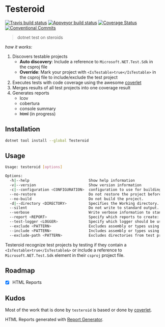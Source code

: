 # Testeroid

[![Travis build status](https://travis-ci.org/saintedlama/testeroid.svg?branch=master)](https://travis-ci.org/saintedlama/testeroid)
[![Appveyor build status](https://ci.appveyor.com/api/projects/status/oijtj75bopgxgudn?svg=true)](https://ci.appveyor.com/project/saintedlama/testeroid)
[![Coverage Status](https://coveralls.io/repos/saintedlama/testeroid/badge.svg?branch=)](https://coveralls.io/r/saintedlama/testeroid?branch=master)
[![Conventional Commits](https://img.shields.io/badge/Conventional%20Commits-1.0.0-yellow.svg)](https://conventionalcommits.org)

> dotnet test on steroids

_how it works:_

1. Discovers testable projects
    * **Auto discovery**: Include a reference to `Microsoft.NET.Test.Sdk` in the csproj file
    * **Override**: Mark your project with `<IsTestable>true</IsTestable>` in the csproj file to include/exclude the test project
2. Executes tests with code coverage using the awesome [coverlet](https://github.com/tonerdo/coverlet)
3. Merges results of all test projects into one coverage result
4. Generates reports
    * lcov
    * cobertura
    * console summary
    * ~~html~~ (in progress)

## Installation

```bash
dotnet tool install --global Testeroid
```

## Usage

```bash
Usage: testeroid [options]

Options:
  -h|--help                           Show help information
  -v|--version                        Show version information
  -c|--configuration <CONFIGURATION>  configuration to use for building the project. The default is 'Debug'.
  --no-restore                        Do not restore the project before building.
  --no-build                          Do not build the project.
  -d|--directory <DIRECTORY>          Specifies the Working directory. If specified a solution or a csproj file is discovered using discovery logic in the working directory.
  --silent                            Do not write to standard output.
  --verbose                           Write verbose information to standard output.
  --report <REPORT>                   Specify which reports to create: console, cobertura or lcov.By default console, cobertura and lcov are created
  --test-logger <LOGGER>              Specify which logger should be used for 'dotnet test'.
  --exclude <PATTERN>                 Excludes assembly or types using '[Assembly-Filter]Type-Filter' syntax with wildcards '*' and '?'. For example: --exclude '[*]Testeroid.*' will exclude all types in Testeroid namespace in any assembly.
  --include <PATTERN>                 Includes assembly or types using '[Assembly-Filter]Type-Filter' syntax with wildcards '*' and '?'. For example: --include '[*]Testeroid.*' will include all types in Testeroid namespace in any assembly.
  --exclude-path <PATTERN>            Excludes directories from test project discovery. To exclude a directory 'fixtures' use --exclude-path fixtures. Note all directories with name containing fixture will be excluded.
```

Testeroid recognize test projects by testing if they contain a `<IsTestable>true</IsTestable&>` or include a reference to `Microsoft.NET.Test.Sdk` element in their `csproj` project file.

## Roadmap

* [x] HTML Reports

## Kudos

Most of the work that is done by `testeroid` is based or done by [coverlet](https://github.com/tonerdo/coverlet).

HTML Reports generated with [Report Generator](https://github.com/danielpalme/ReportGenerator).